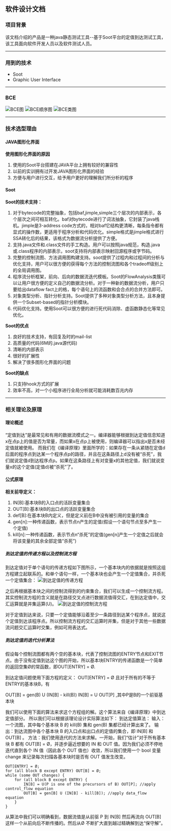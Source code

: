 ## 软件设计文档

### 项目背景
该文档介绍的产品是一种java静态测试工具--基于Soot平台的定值到达测试工具，该工具面向软件开发人员以及软件测试人员。

---
### 用到的技术
- Soot
- Graphic User Interface

---
### BCE
![BCE图](./assets/pics/BCE.png)
![BCE顺序图](./assets/pics/BCE_seq.png)
![BCE类图](./assets/pics/BCE_class.png)

---
### 技术选型理由

#### JAVA图形化界面
**使用图形化界面的原因**
1. 使用的Soot平台搭建在JAVA平台上拥有较好的兼容性
2. 以前的实训拥有过开发JAVA图形化界面的经验
3. 方便与用户进行交互，给予用户更好的理解我们所分析的程序

#### Soot
**Soot的技术支持：**
1. 对于bytecode的完整抽象，包括baf,jimple,simple三个层次的内部表示，各个层次之间可相互转化。baf对bytecode进行了词法抽象，它封装了java栈机。jimple是3-address code方式的，相对baf它结构更清晰，每条指令都有显式的操作数，更适用于程序分析和代码优化。simple格式是jimple格式进行SSA转化后的结果，该格式为数据流分析提供了方便。
2. 支持.java文件和.class文件的手工构造。用户可以按照java规范，构造.java或.class程序的内部表示，soot支持将内部表示映射回源程序或字节码。
3. 完整的控制流图、方法调用图构建支持。soot提供了过程内和过程间的分析与优化支持，用户可以很方便的获得每个方法的控制流图和各个tradeoff级别上的全局调用图。
4. 程序流分析框架，前向、后向的数据流迭代模板。Soot的FlowAnalysis类簇可以让用户很方便的定义自己的数据流分析。对于一种新的数据流分析，用户只要给出dataflow fact上的格，每个语句上的流函数和会合点的合并方法即可。
5. 对象类型分析、指针分析支持。Soot提供了多种对象类型分析方法，且本身提供一个Subset-based的指针分析模块。
6. 代码优化支持。使用Soot可以很方便的进行死代码消除、虚函数静态化等常见优化。

**Soot的优点**
1. 良好的技术支持，有回复及时的mail-list
2. 高质量的代码(6M的.java源代码)
3. 清晰的内部表示
4. 很好的扩展性
5. 解决了很多图形化界面的问题

**Soot的缺点**
1. 只支持hook方式的扩展
2. 效率不高，对一个小程序进行全局分析就可能消耗数百兆内存

---
### 相关理论及原理

#### 理论概述
“定值到达”是最常见和有用的数据流模式之一。编译器能够根据到达定值信息知道x在点p上的值是否为常量，而如果x在点p上被使用，则编译器可以指出x是否未经定值就被使用。
而我们在《编译原理》里面所学的：如果存在一条从紧随在定值d后面的程序点到达某一个程序点p的路径，并且在这条路径上d没有被“杀死”，我们就说定值d到达程序点p。如果在这条路径上有对变量x的其他定值，我们就说变量x的这个定值(定值d)被“杀死”了。

#### 公式原理
**相关前导定义：**
1. IN[B]:基本块B的入口点的活跃变量集合
2. OUT[B]:基本块B的出口点的活跃变量集合
3. def[B]:在基本块B内定义，但是定义前在B中没有被引用的变量的集合
4. gen[n]:一种传递函数，表示节点n产生的定值(假设一个语句节点至多产生一个定值)
5. kill[n]:一种传递函数，表示节点n“杀死”的定值(gen[n]产生一个定值之后就会将该变量的其余全部定值“杀死”)

##### 到达定值的传递方程以及控制流方程
到达定值对于单个语句的传递方程如下图所示，一个基本块内的依据就是按照这组方程建立起联系的。和单个语句一样，一个基本块也会产生一个定值集合，并杀死一个定值集合：
![到达定值的传递方程](./assets/pics/transfer.png)

之后再根据基本块之间的控制流得到的约束集合，我们可以生成一个控制流方程。其实控制流方程的含义就是在路径交叉点进行数据流值得交汇，在到达定值中，交汇运算就是并集运算(U)。
![到达定值的控制流方程](./assets/pics/control_flow.png)

对于定值到达来说，只要一个定值能够沿着至少一条路径到达某个程序点，就说这个定值到达该程序点。所以控制流方程的交汇运算时并集，但是对于其他一些数据流问题交汇运算时交集，例如可用表达式。

##### 到达定值的迭代分析算法
假设每个控制流图都有两个空的基本块，代表了控制流图的ENTRY节点和EXIT节点。由于没有定值到达这个图的开始，所以基本块ENTRY的传递函数是一个简单的返回空集Ø的常函数，即OUT[ENTRY] = Ø.

到达定值问题使用下面方程的定义： 
OUT[ENTRY] = Ø
且对于所有的不等于ENTRY的基本块B，有

OUT[B] = gen(B) U (IN[B] - kill(B)) 
IN[B] = U OUT[P] ,其中P是B的一个前驱基本块

我们可以使用下面的算法来求这个方程组的解。这个算法来自《编译原理》中到达定值部分。
所以我们可以根据该理论设计实际算法如下：
到达定值算法： 
输入：一个流图，其中每个基本块 B 的 kill(B) 集和 gen(B) 集都已经计算出来了。 
输出：到达流图中各个基本块 B 的入口点和出口点的定值的集合，即 IN[B] 和 OUT[B] 。 
方法：我们使用迭代的方法来求解。一开始，我们“估计”对于所有基本块 B 都有 OUT[B] = Ø，并逐步逼近想要的 IN 和 OUT 值。因为我们必须不停地迭代直到各个 IN 值（因此各个 OUT 值也）收敛，所以我们使用一个 bool 变量 change 来记录每次扫描各基本块时是否有 OUT 值发生改变。

```
OUT[ENTRY] = Ø;
for (all block B except ENTRY) OUT[B] = Ø;
while (some OUT changes) {
    for (all block B except ENTRY) {
        IN[B] = U(P is one of the precursors of B) OUT[P]; //apply control_flow equation
        OUT[B] = gen[B] U (IN[B] - kill[B]); //apply data_flow equation
    }
}
```

从算法中我们可以明确看到，数据流值是从前驱 P 到 IN[B] 然后再流向 OUT[B] 这样一个从前向后不断传播的。然后从Ø 不断扩大直到越过精确解到达“保守解”。
